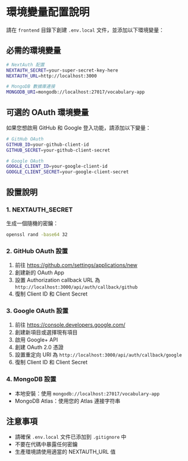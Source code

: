 # 環境變量配置說明

請在 `frontend` 目錄下創建 `.env.local` 文件，並添加以下環境變量：

## 必需的環境變量

```bash
# NextAuth 配置
NEXTAUTH_SECRET=your-super-secret-key-here
NEXTAUTH_URL=http://localhost:3000

# MongoDB 數據庫連接
MONGODB_URI=mongodb://localhost:27017/vocabulary-app
```

## 可選的 OAuth 環境變量

如果您想啟用 GitHub 和 Google 登入功能，請添加以下變量：

```bash
# GitHub OAuth
GITHUB_ID=your-github-client-id
GITHUB_SECRET=your-github-client-secret

# Google OAuth
GOOGLE_CLIENT_ID=your-google-client-id
GOOGLE_CLIENT_SECRET=your-google-client-secret
```

## 設置說明

### 1. NEXTAUTH_SECRET
生成一個隨機的密鑰：
```bash
openssl rand -base64 32
```

### 2. GitHub OAuth 設置
1. 前往 https://github.com/settings/applications/new
2. 創建新的 OAuth App
3. 設置 Authorization callback URL 為 `http://localhost:3000/api/auth/callback/github`
4. 復制 Client ID 和 Client Secret

### 3. Google OAuth 設置
1. 前往 https://console.developers.google.com/
2. 創建新項目或選擇現有項目
3. 啟用 Google+ API
4. 創建 OAuth 2.0 憑證
5. 設置重定向 URI 為 `http://localhost:3000/api/auth/callback/google`
6. 復制 Client ID 和 Client Secret

### 4. MongoDB 設置
- 本地安裝：使用 `mongodb://localhost:27017/vocabulary-app`
- MongoDB Atlas：使用您的 Atlas 連接字符串

## 注意事項

- 請確保 `.env.local` 文件已添加到 `.gitignore` 中
- 不要在代碼中暴露任何密鑰
- 生產環境請使用適當的 NEXTAUTH_URL 值 